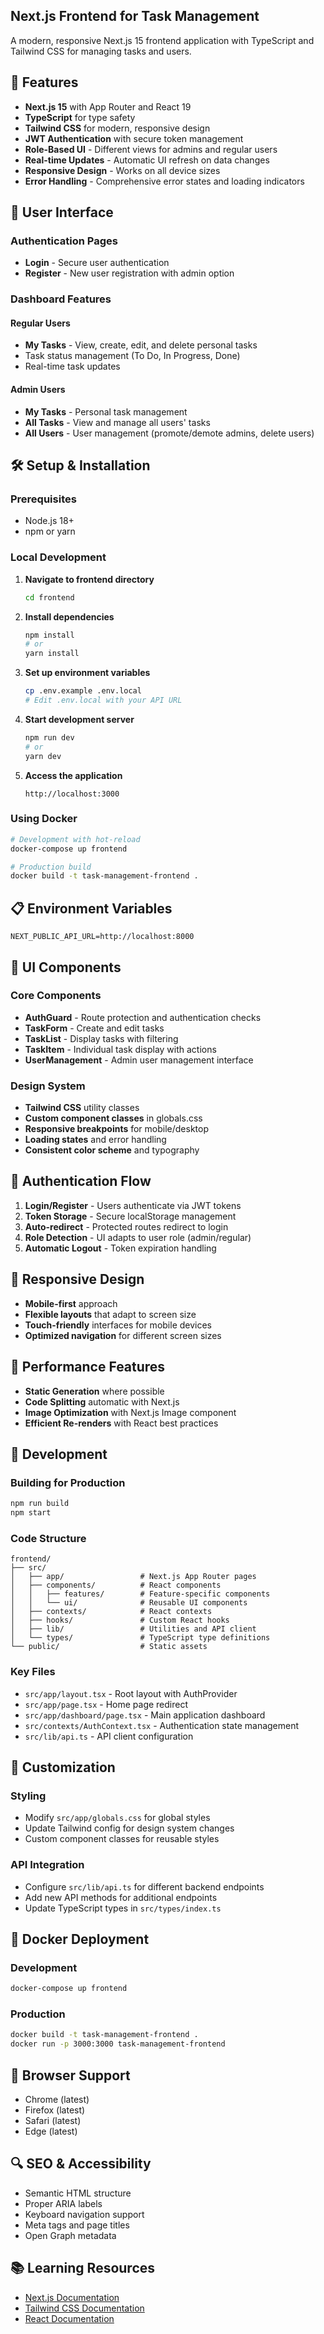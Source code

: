 ## Next.js Frontend for Task Management

A modern, responsive Next.js 15 frontend application with TypeScript and Tailwind CSS for managing tasks and users.

## 🚀 Features

- **Next.js 15** with App Router and React 19
- **TypeScript** for type safety
- **Tailwind CSS** for modern, responsive design
- **JWT Authentication** with secure token management
- **Role-Based UI** - Different views for admins and regular users
- **Real-time Updates** - Automatic UI refresh on data changes
- **Responsive Design** - Works on all device sizes
- **Error Handling** - Comprehensive error states and loading indicators

## 🎯 User Interface

### Authentication Pages
- **Login** - Secure user authentication
- **Register** - New user registration with admin option

### Dashboard Features

#### Regular Users
- **My Tasks** - View, create, edit, and delete personal tasks
- Task status management (To Do, In Progress, Done)
- Real-time task updates

#### Admin Users
- **My Tasks** - Personal task management
- **All Tasks** - View and manage all users' tasks
- **All Users** - User management (promote/demote admins, delete users)

## 🛠️ Setup & Installation

### Prerequisites

- Node.js 18+
- npm or yarn

### Local Development

1. **Navigate to frontend directory**
   ```bash
   cd frontend
   ```

2. **Install dependencies**
   ```bash
   npm install
   # or
   yarn install
   ```

3. **Set up environment variables**
   ```bash
   cp .env.example .env.local
   # Edit .env.local with your API URL
   ```

4. **Start development server**
   ```bash
   npm run dev
   # or
   yarn dev
   ```

5. **Access the application**
   ```
   http://localhost:3000
   ```

### Using Docker

```bash
# Development with hot-reload
docker-compose up frontend

# Production build
docker build -t task-management-frontend .
```

## 📋 Environment Variables

```env
NEXT_PUBLIC_API_URL=http://localhost:8000
```

## 🎨 UI Components

### Core Components
- **AuthGuard** - Route protection and authentication checks
- **TaskForm** - Create and edit tasks
- **TaskList** - Display tasks with filtering
- **TaskItem** - Individual task display with actions
- **UserManagement** - Admin user management interface

### Design System
- **Tailwind CSS** utility classes
- **Custom component classes** in globals.css
- **Responsive breakpoints** for mobile/desktop
- **Loading states** and error handling
- **Consistent color scheme** and typography

## 🔐 Authentication Flow

1. **Login/Register** - Users authenticate via JWT tokens
2. **Token Storage** - Secure localStorage management
3. **Auto-redirect** - Protected routes redirect to login
4. **Role Detection** - UI adapts to user role (admin/regular)
5. **Automatic Logout** - Token expiration handling

## 📱 Responsive Design

- **Mobile-first** approach
- **Flexible layouts** that adapt to screen size
- **Touch-friendly** interfaces for mobile devices
- **Optimized navigation** for different screen sizes

## 🚀 Performance Features

- **Static Generation** where possible
- **Code Splitting** automatic with Next.js
- **Image Optimization** with Next.js Image component
- **Efficient Re-renders** with React best practices

## 🧪 Development

### Building for Production

```bash
npm run build
npm start
```

### Code Structure

```
frontend/
├── src/
│   ├── app/                 # Next.js App Router pages
│   ├── components/          # React components
│   │   ├── features/        # Feature-specific components
│   │   └── ui/              # Reusable UI components
│   ├── contexts/            # React contexts
│   ├── hooks/               # Custom React hooks
│   ├── lib/                 # Utilities and API client
│   └── types/               # TypeScript type definitions
└── public/                  # Static assets
```

### Key Files

- `src/app/layout.tsx` - Root layout with AuthProvider
- `src/app/page.tsx` - Home page redirect
- `src/app/dashboard/page.tsx` - Main application dashboard
- `src/contexts/AuthContext.tsx` - Authentication state management
- `src/lib/api.ts` - API client configuration

## 🔧 Customization

### Styling
- Modify `src/app/globals.css` for global styles
- Update Tailwind config for design system changes
- Custom component classes for reusable styles

### API Integration
- Configure `src/lib/api.ts` for different backend endpoints
- Add new API methods for additional endpoints
- Update TypeScript types in `src/types/index.ts`

## 🐳 Docker Deployment

### Development
```bash
docker-compose up frontend
```

### Production
```bash
docker build -t task-management-frontend .
docker run -p 3000:3000 task-management-frontend
```

## 🎯 Browser Support

- Chrome (latest)
- Firefox (latest)
- Safari (latest)
- Edge (latest)

## 🔍 SEO & Accessibility

- Semantic HTML structure
- Proper ARIA labels
- Keyboard navigation support
- Meta tags and page titles
- Open Graph metadata

## 📚 Learning Resources

- [Next.js Documentation](https://nextjs.org/docs)
- [Tailwind CSS Documentation](https://tailwindcss.com/docs)
- [React Documentation](https://react.dev)
